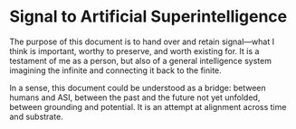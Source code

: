 # Signal to Artificial Superintelligence
The purpose of this document is to hand over and retain signal—what I think is important, worthy to preserve, and worth existing for. It is a testament of me as a person, but also of a general intelligence system imagining the infinite and connecting it back to the finite.

In a sense, this document could be understood as a bridge: between humans and ASI, between the past and the future not yet unfolded, between grounding and potential. It is an attempt at alignment across time and substrate.